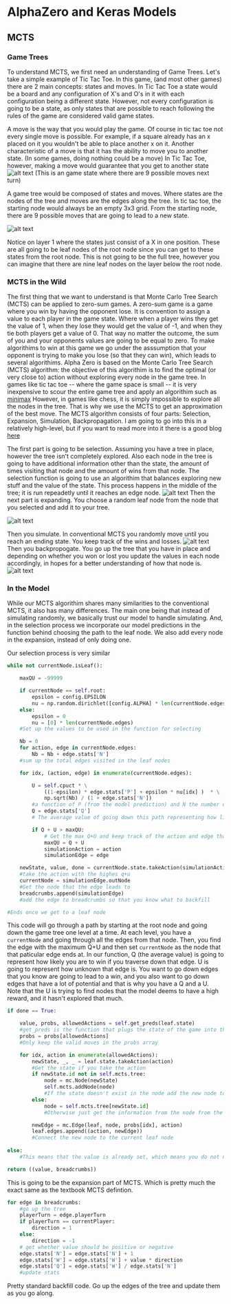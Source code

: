 # AlphaZero and Keras Models

## MCTS

### Game Trees
To understand MCTS, we first need an understanding of Game Trees.
Let's take a simple example of Tic Tac Toe. In this game, (and most other games) there are 2 main concepts: states and moves.
In Tic Tac Toe a state would be a board and any configuration of X's and O's in it with each configuration being a different state. However, not every configuration is going to be a state, as only states that are possible to reach following the rules of the game are considered valid game states.

A move is the way that you would play the game. Of course in tic tac toe not every single move is possible. For example, if a square already has an x placed on it you wouldn't be able to place another x on it. Another characteristic of a move is that it has the ability to move you to another state. (In some games, doing nothing could be a move) In Tic Tac Toe, however, making a move would guarantee that you get to another state
![alt text](https://github.com/supersteph.github.io/tictac/emptystate.gif "empty state")
(This is an game state where there are 9 possible moves next turn)

A game tree would be composed of states and moves. Where states are the nodes of the tree and moves are the edges along the tree.
In tic tac toe, the starting node would always be an empty 3x3 grid. From the starting node, there are 9 possible moves that are going to lead to a new state.

![alt text](https://github.com/supersteph.github.io/tictac/tree.png "game tree")

Notice on layer 1 where the states just consist of a X in one position. These are all going to be leaf nodes of the root node since you can get to these states from the root node. This is not going to be the full tree, however you can imagine that there are nine leaf nodes on the layer below the root node.

### MCTS in the Wild
The first thing that we want to understand is that Monte Carlo Tree Search (MCTS) can be applied to zero-sum games. A zero-sum game is a game where you win by having the opponent lose. It is convention to assign a value to each player in the game state. Where when a player wins they get the value of 1, when they lose they would get the value of -1, and when they tie both players get a value of 0. That way no matter the outcome, the sum of you and your opponents values are going to be equal to zero. To make algorithims to win at this game we go under the asssumption that your opponent is trying to make you lose (so that they can win), which leads to several algorithims.
Alpha Zero is based on the Monte Carlo Tree Search (MCTS) algorithm: the objective of this algorithim is to find the optimal (or very close to) action without exploring every node in the game tree. In games like tic tac toe -- where the game space is small -- it is very inexpensive to scour the entire game tree and apply an algorithim such as [minimax](https://www.baeldung.com/java-minimax-algorithm)
However, in games like chess, it is simply impossible to explore all the nodes in the tree. That is why we use the MCTS to get an approximation of the best move. The MCTS algorithm consists of four parts: Selection, Expansion, Simulation, Backpropagation. I am going to go into this in a relatively high-level, but if you want to read more into it there is a good blog [here](https://medium.com/@quasimik/monte-carlo-tree-search-applied-to-letterpress-34f41c86e238)

The first part is going to be selection. Assuming you have a tree in place, however the tree isn't completely explored. Also each node in the tree is going to have additional information other than the state, the amount of times visiting that node and the amount of wins from that node. The selection function is going to use an algorithim that balances exploring new stuff and the value of the state. This process happens in the middle of the tree; it is run repeadetly until it reaches an edge node.
![alt text](https://github.com/supersteph.github.io/tictac/selection.jpeg "selection")
Then the next part is expanding. You choose a random leaf node from the node that you selected and add it to your tree.

![alt text](https://github.com/supersteph.github.io/tictac/expansion.jpeg "expansion")

Then you simulate. In conventional MCTS you randomly move until you reach an ending state. You keep track of the wins and losses.
![alt text](https://github.com/supersteph.github.io/tictac/simulation.jpeg "simulation")
Then you backpropogate. You go up the tree that you have in place and depending on whether you won or lost you update the values in each node accordingly, in hopes for a better understanding of how that node is.
![alt text](https://github.com/supersteph.github.io/tictac/backprop.jpeg "backprop")
### In the Model
While our MCTS algorithim shares many similarities to the conventional MCTS, it also has many differences. The main one being that instead of simulating randomly, we basically trust our model to handle simulating. And, in the selection process we incorporate our model predictions in the function behind choosing the path to the leaf node. We also add every node in the expansion, instead of only doing one.

Our selection process is very similar

```python
while not currentNode.isLeaf():

	maxQU = -99999

	if currentNode == self.root:
		epsilon = config.EPSILON
		nu = np.random.dirichlet([config.ALPHA] * len(currentNode.edges))
	else:
		epsilon = 0
		nu = [0] * len(currentNode.edges)
	#Set up the values to be used in the function for selecting

	Nb = 0
	for action, edge in currentNode.edges:
		Nb = Nb + edge.stats['N']
	#sum up the total edges visited in the leaf nodes

	for idx, (action, edge) in enumerate(currentNode.edges):

		U = self.cpuct * \
			((1-epsilon) * edge.stats['P'] + epsilon * nu[idx] )  * \
			np.sqrt(Nb) / (1 + edge.stats['N'])
		#a function of P (from the model prediction) and N the number of times visiting this node representing how unknown going down the current edge is 
		Q = edge.stats['Q']
		# The average value of going down this path representing how likely you are going to win

		if Q + U > maxQU:
			# Get the max Q+U and keep track of the action and edge that it is
			maxQU = Q + U
			simulationAction = action
			simulationEdge = edge

	newState, value, done = currentNode.state.takeAction(simulationAction) 
	#take the action with the highes q+u
	currentNode = simulationEdge.outNode
	#Get the node that the edge leads to
	breadcrumbs.append(simulationEdge)
	#add the edge to breadcrumbs so that you know what to backfill

#Ends once we get to a leaf node
```
This code will go through a path by starting at the root node and going down the game tree one level at a time. At each level, you have a `currentNode` and going through all the edges from that node. Then, you find the edge with the maximum Q+U and then set `currentNode` as the node that that paticular edge ends at.
In our function, Q (the average value) is going to represent how likely you are to win if you traverse down that edge. U is going to represent how unknown that edge is. You want to go down edges that you know are going to lead to a win, and you also want to go down edges that have a lot of potential and that is why you have a Q and a U. Note that the U is trying to find nodes that the model deems to have a high reward, and it hasn't explored that much.


```python
if done == True:

	value, probs, allowedActions = self.get_preds(leaf.state)
	#get_preds is the function that plugs the state of the game into the model
	probs = probs[allowedActions]
	#Only keep the valid moves in the probs array

	for idx, action in enumerate(allowedActions):
		newState, _, _ = leaf.state.takeAction(action)
		#Get the state if you take the action
		if newState.id not in self.mcts.tree:
			node = mc.Node(newState)
			self.mcts.addNode(node)
			#If the state doesn't exist in the node add the new node to the tree
		else:
			node = self.mcts.tree[newState.id]
			#Otherwise just get the information from the node from the tree

		newEdge = mc.Edge(leaf, node, probs[idx], action)
		leaf.edges.append((action, newEdge))
		#Connect the new node to the current leaf node
		
else:
	#This means that the value is already set, which means you do not need to evaluate or add the node

return ((value, breadcrumbs))

```
This is going to be the expansion part of MCTS. Which is pretty much the exact same as the textbook MCTS defintion.

```python
for edge in breadcrumbs:
	#go up the tree
	playerTurn = edge.playerTurn
	if playerTurn == currentPlayer:
		direction = 1
	else:
		direction = -1
	# get whether value should be positive or negative
	edge.stats['N'] = edge.stats['N'] + 1
	edge.stats['W'] = edge.stats['W'] + value * direction
	edge.stats['Q'] = edge.stats['W'] / edge.stats['N']
	#update stats

```
Pretty standard backfill code. Go up the edges of the tree and update them as you go along.

